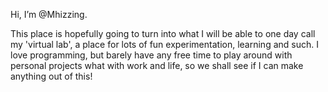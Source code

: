 Hi, I’m @Mhizzing.

This place is hopefully going to turn into what I will be able to one day call my 'virtual lab', a place for lots of fun experimentation, learning and such. I love programming, but barely have any free time to play around with personal projects what with work and life, so we shall see if I can make anything out of this!

<!---
Mhizzing/Mhizzing is a ✨ special ✨ repository because its `README.md` (this file) appears on your GitHub profile.
You can click the Preview link to take a look at your changes.
--->
